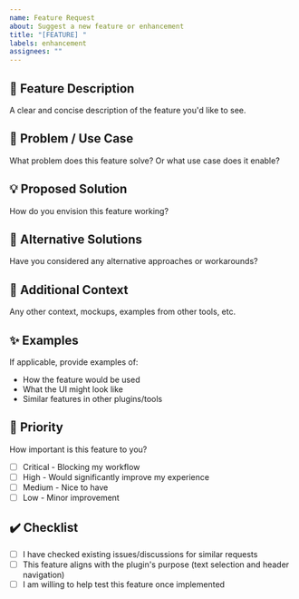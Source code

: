 ```yaml
---
name: Feature Request
about: Suggest a new feature or enhancement
title: "[FEATURE] "
labels: enhancement
assignees: ""
---
```


## 🚀 Feature Description

A clear and concise description of the feature you'd like to see.

## 🤔 Problem / Use Case

What problem does this feature solve? Or what use case does it enable?

## 💡 Proposed Solution

How do you envision this feature working?

## 🎨 Alternative Solutions

Have you considered any alternative approaches or workarounds?

## 📝 Additional Context

Any other context, mockups, examples from other tools, etc.

## ✨ Examples

If applicable, provide examples of:

- How the feature would be used
- What the UI might look like
- Similar features in other plugins/tools

## 🎯 Priority

How important is this feature to you?

- [ ] Critical - Blocking my workflow
- [ ] High - Would significantly improve my experience
- [ ] Medium - Nice to have
- [ ] Low - Minor improvement

## ✔️ Checklist

- [ ] I have checked existing issues/discussions for similar requests
- [ ] This feature aligns with the plugin's purpose (text selection and header navigation)
- [ ] I am willing to help test this feature once implemented
